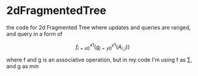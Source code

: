 # 2dFragmentedTree
the code for 2d Fragmented Tree where updates and queries are ranged, and query in a form of

$$f_{i=x0}^{x1}( g_{j=y0}^{y1} (A_{i,j}))$$

where f and g is an associative operation, but in my code I'm using f as $\sum$, and g as $min$

